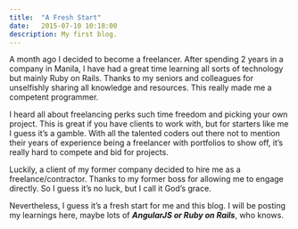 ```yaml
---
title:  "A Fresh Start"
date:   2015-07-10 10:18:00
description: My first blog.
---
```


A month ago I decided to become a freelancer. After spending 2 years in a company in Manila, I have had a great time learning all sorts of technology but mainly Ruby on Rails. Thanks to my seniors and colleagues for unselfishly sharing all knowledge and resources. This really made me a competent programmer.

I heard all about freelancing perks such time freedom and picking your own project. This is great if you have clients to work with, but for starters like me I guess it’s a gamble. With all the talented coders out there not to mention their years of experience being a freelancer with portfolios to show off, it’s really hard to compete and bid for projects.

Luckily, a client of my former company decided to hire me as a freelance/contractor. Thanks to my former boss for allowing me to engage directly. So I guess it’s no luck, but I call it God’s grace.

Nevertheless, I guess it’s a fresh start for me and this blog. I will be posting my learnings here, maybe lots of ***AngularJS or Ruby on Rails***, who knows.
